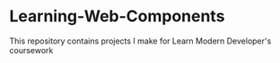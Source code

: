 # Learning-Web-Components
This repository contains projects I make for Learn Modern Developer's coursework
